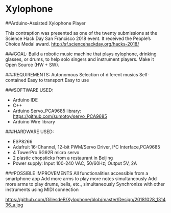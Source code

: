 # Xylophone
##Arduino-Assisted Xylophone Player

This contraption was presented as one of the twenty submissions at the Science Hack Day San Francisco 2018 event. It received the People’s Choice Medal award. http://sf.sciencehackday.org/hacks-2018/

###GOAL:
Build a robotic music machine that plays xylophone, drinking glasses, or drums, to help solo singers and instrument players. Make it Open Source (HW + SW).

###REQUIREMENTS:
Autonomous
Selection of diferent musics
Self-contained
Easy to transport
Easy to use

###SOFTWARE USED:
- Arduino IDE
- C++
- Arduino Servo_PCA9685 library: https://github.com/sumotoy/servo_PCA9685
- Arduino Wire library

###HARDWARE USED:
- ESP8266
- Adafruit 16-Channel, 12-bit PWM/Servo Driver, I²C Interface,PCA9685
- 4 TowerPro SG92R micro servo
- 2 plastic chopsticks from a restaurant in Beijing
- Power supply: Input 100-240 VAC, 50/60Hz; Output 5V, 2A

###POSSIBLE IMPROVEMENTS
All functionalities accessible from a smartphone app
Add more arms to play more notes simultaneously
Add more arms to play drums, bells, etc., simultaneously
Synchronize with other instruments using MIDI connection

https://github.com/GillesdeB/Xylophone/blob/master/Design/20181028_131436_a.jpg
